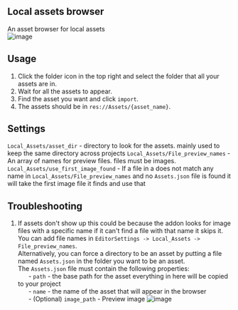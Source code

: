 ## Local assets browser 
An asset browser for local assets  
![image](https://github.com/Kaifungamedev/godot_local_assets_browser/assets/110266485/69f9bdbc-34ab-4fbf-aa52-3bb2cf7f0a7c)  

## Usage
1. Click the folder icon in the top right and select the folder that all your assets are in.  
2. Wait for all the assets to appear.  
3. Find the asset you want and click `import`.  
4. The assets should be in `res://Assets/{asset_name}`.  

## Settings  
`Local_Assets/asset_dir` - directory to look for the assets. mainly used to keep the same directory across projects
`Local_Assets/File_preview_names` - An array of names for preview files. files must be images.  
`Local_Assets/use_first_image_found` - If a file in a does not match any name in `Local_Assets/File_preview_names` and no `Assets.json` file is found it will take the first image file it finds and use that

## Troubleshooting  
1. If assets don't show up this could be because the addon looks for image files with a specific name if it can't find a file with that name it skips it. You can add file names in  `EditorSettings -> Local_Assets -> File_preview_names`.     
	Alternatively, you can force a directory to be an asset by putting a file named `Assets.json` in the folder you want to be an asset.  
	The `Assets.json` file must contain the following properties:  
		&nbsp;&nbsp;&nbsp;&nbsp;&nbsp;&nbsp;- `path` - the base path for the asset everything in here will be copied to your project  
		&nbsp;&nbsp;&nbsp;&nbsp;&nbsp;&nbsp;- `name` - the name of the asset that will appear in the browser  
		&nbsp;&nbsp;&nbsp;&nbsp;&nbsp;&nbsp;- (Optional) `image_path` - Preview image
	![image](https://github.com/Kaifungamedev/godot_local_assets_browser/assets/110266485/71d9b5d4-f986-4e36-8547-bb60be1c3f54)
